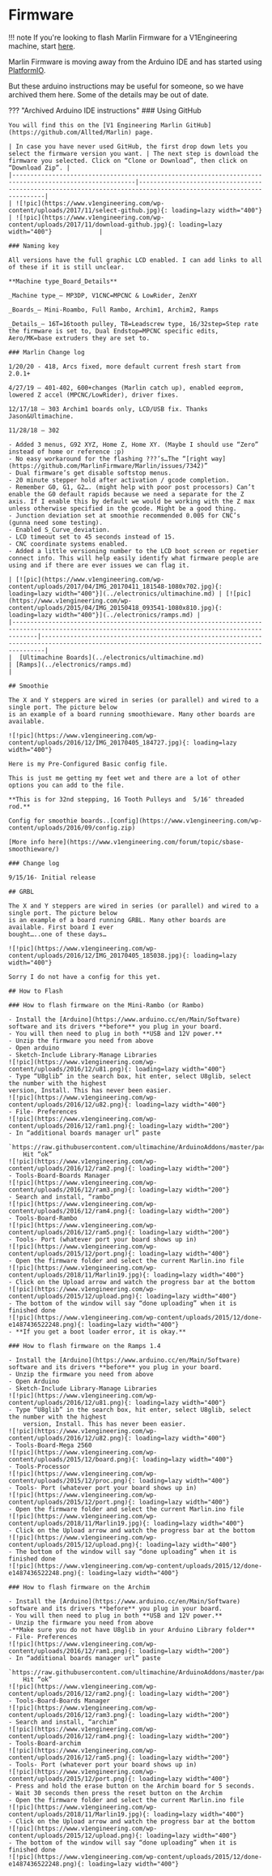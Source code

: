# Firmware

!!! note
    If you're looking to flash Marlin Firmware for a V1Engineering machine, start [here](../electronics/marlin-firmware.md).

Marlin Firmware is moving away from the Arduino IDE and has started using [PlatformIO](../learn/platformio.md).

But these arduino instructions may be useful for someone, so we have archived them here. Some of the details may be out of date.

??? "Archived Arduino IDE instructions"
    ### Using GitHub

    You will find this on the [V1 Engineering Marlin GitHub](https://github.com/Allted/Marlin) page. 

    | In case you have never used GitHub, the first drop down lets you select the firmware version you want. | The next step is download the firmware you selected. Click on “Clone or Download”, then click on “Download Zip”. |
    |--------------------------------------------------------------------------------------------------------|------------------------------------------------------------------------------------------------------------------|
    | ![!pic](https://www.v1engineering.com/wp-content/uploads/2017/11/select-github.jpg){: loading=lazy width="400"}     | ![!pic](https://www.v1engineering.com/wp-content/uploads/2017/11/download-github.jpg){: loading=lazy width="400"}             |

    ### Naming key

    All versions have the full graphic LCD enabled. I can add links to all of these if it is still unclear.

    **Machine type_Board_Details**

    _Machine type_– MP3DP, V1CNC=MPCNC & LowRider, ZenXY

    _Boards_– Mini-Roambo, Full Rambo, Archim1, Archim2, Ramps

    _Details_– 16T=16tooth pulley, T8=Leadscrew type, 16/32step=Step rate the firmware is set to, Dual Endstop=MPCNC specific edits, Aero/MK=base extruders they are set to.

    ### Marlin Change log

    1/20/20 - 418, Arcs fixed, more default current fresh start from 2.0.1+

    4/27/19 – 401-402, 600+changes (Marlin catch up), enabled eeprom, lowered Z accel (MPCNC/LowRider), driver fixes.

    12/17/18 – 303 Archim1 boards only, LCD/USB fix. Thanks Jason&Ultimachine.

    11/28/18 – 302

    - Added 3 menus, G92 XYZ, Home Z, Home XY. (Maybe I should use “Zero” instead of home or reference :p)
    - No easy workaround for the flashing ???’s…The “[right way](https://github.com/MarlinFirmware/Marlin/issues/7342)”
    - Dual firmware’s get disable softstop menus.
    - 20 minute stepper hold after activation / gcode completion.
    - Remember G0, G1, G2…. (might help with poor post processors) Can’t enable the G0 default rapids because we need a separate for the Z axis. If I enable this by default we would be working with the Z max unless otherwise specified in the gcode. Might be a good thing.
    - Junction deviation set at smoothie recommended 0.005 for CNC’s (gunna need some testing).
    - Enabled S_Curve_deviation.
    - LCD timeout set to 45 seconds instead of 15.
    - CNC coordinate systems enabled.
    - Added a little versioning number to the LCD boot screen or repetier connect info. This will help easily identify what firmware people are using and if there are ever issues we can flag it.

    | [![pic](https://www.v1engineering.com/wp-content/uploads/2017/04/IMG_20170411_181548-1080x702.jpg){: loading=lazy width="400"}](../electronics/ultimachine.md) | [![pic](https://www.v1engineering.com/wp-content/uploads/2015/04/IMG_20150418_093541-1080x810.jpg){: loading=lazy width="400"}](../electronics/ramps.md) |
    |---------------------------------------------------------------------------------------------------------------------------------------------------|---------------------------------------------------------------------------------------------------------------------------------------------|
    |  [Ultimachine Boards](../electronics/ultimachine.md)                                                                                              | [Ramps](../electronics/ramps.md)                                                                                                            |

    ## Smoothie

    The X and Y steppers are wired in series (or parallel) and wired to a single port. The picture below
    is an example of a board running smoothieware. Many other boards are available.

    ![!pic](https://www.v1engineering.com/wp-content/uploads/2016/12/IMG_20170405_184727.jpg){: loading=lazy width="400"}

    Here is my Pre-Configured Basic config file.

    This is just me getting my feet wet and there are a lot of other options you can add to the file.

    **This is for 32nd stepping, 16 Tooth Pulleys and  5/16″ threaded rod.**

    Config for smoothie boards..[config](https://www.v1engineering.com/wp-content/uploads/2016/09/config.zip)

    [More info here](https://www.v1engineering.com/forum/topic/sbase-smoothieware/)

    ### Change log

    9/15/16- Initial release

    ## GRBL

    The X and Y steppers are wired in series (or parallel) and wired to a single port. The picture below
    is an example of a board running GRBL. Many other boards are available. First board I ever
    bought…..one of these days…

    ![!pic](https://www.v1engineering.com/wp-content/uploads/2016/12/IMG_20170405_185038.jpg){: loading=lazy width="400"}

    Sorry I do not have a config for this yet.

    ## How to Flash

    ### How to flash firmware on the Mini-Rambo (or Rambo)

    - Install the [Arduino](https://www.arduino.cc/en/Main/Software) software and its drivers **before** you plug in your board.
    - You will then need to plug in both **USB and 12V power.**
    - Unzip the firmware you need from above
    - Open arduino
    - Sketch-Include Library-Manage Libraries
    ![!pic](https://www.v1engineering.com/wp-content/uploads/2016/12/u81.png){: loading=lazy width="400"}
    - Type “U8glib” in the search box, hit enter, select U8glib, select the number with the highest
    version, Install. This has never been easier.
    ![!pic](https://www.v1engineering.com/wp-content/uploads/2016/12/u82.png){: loading=lazy width="400"}
    - File- Preferences
    ![!pic](https://www.v1engineering.com/wp-content/uploads/2016/12/ram1.png){: loading=lazy width="200"}
    - In “additional boards manager url” paste
        `https://raw.githubusercontent.com/ultimachine/ArduinoAddons/master/package_ultimachine_index.json`
        Hit “ok”
    ![!pic](https://www.v1engineering.com/wp-content/uploads/2016/12/ram2.png){: loading=lazy width="200"}
    - Tools-Board-Boards Manager
    ![!pic](https://www.v1engineering.com/wp-content/uploads/2016/12/ram3.png){: loading=lazy width="200"}
    - Search and install, “rambo”
    ![!pic](https://www.v1engineering.com/wp-content/uploads/2016/12/ram4.png){: loading=lazy width="200"}
    - Tools-Board-Rambo
    ![!pic](https://www.v1engineering.com/wp-content/uploads/2016/12/ram5.png){: loading=lazy width="200"}
    - Tools- Port (whatever port your board shows up in)
    ![!pic](https://www.v1engineering.com/wp-content/uploads/2015/12/port.png){: loading=lazy width="400"}
    - Open the firmware folder and select the current Marlin.ino file
    ![!pic](https://www.v1engineering.com/wp-content/uploads/2018/11/Marlin19.jpg){: loading=lazy width="400"}
    - Click on the Upload arrow and watch the progress bar at the bottom
    ![!pic](https://www.v1engineering.com/wp-content/uploads/2015/12/upload.png){: loading=lazy width="400"}
    - The bottom of the window will say “done uploading” when it is finished done
    ![!pic](https://www.v1engineering.com/wp-content/uploads/2015/12/done-e1487436522248.png){: loading=lazy width="400"}
    - **If you get a boot loader error, it is okay.**

    ### How to flash firmware on the Ramps 1.4

    - Install the [Arduino](https://www.arduino.cc/en/Main/Software) software and its drivers **before** you plug in your board.
    - Unzip the firmware you need from above
    - Open Arduino
    - Sketch-Include Library-Manage Libraries
    ![!pic](https://www.v1engineering.com/wp-content/uploads/2016/12/u81.png){: loading=lazy width="400"}
    - Type “U8glib” in the search box, hit enter, select U8glib, select the number with the highest
        version, Install. This has never been easier.
    ![!pic](https://www.v1engineering.com/wp-content/uploads/2016/12/u82.png){: loading=lazy width="400"}
    - Tools-Board-Mega 2560
    ![!pic](https://www.v1engineering.com/wp-content/uploads/2015/12/board.png){: loading=lazy width="400"}
    - Tools-Processor
    ![!pic](https://www.v1engineering.com/wp-content/uploads/2015/12/proc.png){: loading=lazy width="400"}
    - Tools- Port (whatever port your board shows up in)
    ![!pic](https://www.v1engineering.com/wp-content/uploads/2015/12/port.png){: loading=lazy width="400"}
    - Open the firmware folder and select the current Marlin.ino file
    ![!pic](https://www.v1engineering.com/wp-content/uploads/2018/11/Marlin19.jpg){: loading=lazy width="400"}
    - Click on the Upload arrow and watch the progress bar at the bottom
    ![!pic](https://www.v1engineering.com/wp-content/uploads/2015/12/upload.png){: loading=lazy width="400"}
    - The bottom of the window will say “done uploading” when it is finished done
    ![!pic](https://www.v1engineering.com/wp-content/uploads/2015/12/done-e1487436522248.png){: loading=lazy width="400"}

    ### How to flash firmware on the Archim

    - Install the [Arduino](https://www.arduino.cc/en/Main/Software) software and its drivers **before** you plug in your board.
    - You will then need to plug in both **USB and 12V power.**
    - Unzip the firmware you need from above
    -**Make sure you do not have U8glib in your Arduino Library folder**
    - File- Preferences
    ![!pic](https://www.v1engineering.com/wp-content/uploads/2016/12/ram1.png){: loading=lazy width="200"}
    - In “additional boards manager url” paste
        `https://raw.githubusercontent.com/ultimachine/ArduinoAddons/master/package_ultimachine_index.json`
        Hit “ok”
    ![!pic](https://www.v1engineering.com/wp-content/uploads/2016/12/ram2.png){: loading=lazy width="200"}
    - Tools-Board-Boards Manager
    ![!pic](https://www.v1engineering.com/wp-content/uploads/2016/12/ram3.png){: loading=lazy width="200"}
    - Search and install, “archim”
    ![!pic](https://www.v1engineering.com/wp-content/uploads/2016/12/ram4.png){: loading=lazy width="200"}
    - Tools-Board-archim
    ![!pic](https://www.v1engineering.com/wp-content/uploads/2016/12/ram5.png){: loading=lazy width="200"}
    - Tools- Port (whatever port your board shows up in)
    ![!pic](https://www.v1engineering.com/wp-content/uploads/2015/12/port.png){: loading=lazy width="400"}
    - Press and hold the erase button on the Archim board for 5 seconds.
    - Wait 30 seconds then press the reset button on the Archim
    - Open the firmware folder and select the current Marlin.ino file
    ![!pic](https://www.v1engineering.com/wp-content/uploads/2018/11/Marlin19.jpg){: loading=lazy width="400"}
    - Click on the Upload arrow and watch the progress bar at the bottom
    ![!pic](https://www.v1engineering.com/wp-content/uploads/2015/12/upload.png){: loading=lazy width="400"}
    - The bottom of the window will say “done uploading” when it is finished done
    ![!pic](https://www.v1engineering.com/wp-content/uploads/2015/12/done-e1487436522248.png){: loading=lazy width="400"}



